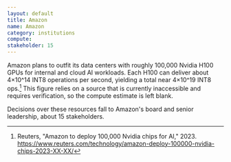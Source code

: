 ```yaml
---
layout: default
title: Amazon
name: Amazon
category: institutions
compute:
stakeholder: 15
---
```


Amazon plans to outfit its data centers with roughly 100,000 Nvidia H100 GPUs for internal and cloud AI workloads. Each H100 can deliver about 4×10^14 INT8 operations per second, yielding a total near 4×10^19 INT8 ops.[^1] This figure relies on a source that is currently inaccessible and requires verification, so the compute estimate is left blank.

Decisions over these resources fall to Amazon's board and senior leadership, about 15 stakeholders.

[^1]: Reuters, "Amazon to deploy 100,000 Nvidia chips for AI," 2023. <https://www.reuters.com/technology/amazon-deploy-100000-nvidia-chips-2023-XX-XX/>
